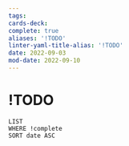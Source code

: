 ```yaml
---
tags: 
cards-deck: 
complete: true
aliases: '!TODO'
linter-yaml-title-alias: '!TODO'
date: 2022-09-03
mod-date: 2022-09-10
---
```


# !TODO
```dataview
LIST
WHERE !complete 
SORT date ASC
```
